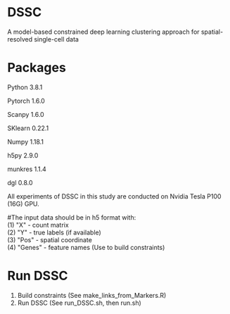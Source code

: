 # DSSC
A model-based constrained deep learning clustering approach for spatial-resolved single-cell data

# Packages
Python 3.8.1

Pytorch 1.6.0

Scanpy 1.6.0

SKlearn 0.22.1

Numpy 1.18.1

h5py 2.9.0

munkres 1.1.4  

dgl 0.8.0

All experiments of DSSC in this study are conducted on Nvidia Tesla P100 (16G) GPU.

#The input data should be in h5 format with:  
(1) "X" - count matrix  
(2) "Y" - true labels (if available)  
(3) "Pos" - spatial coordinate  
(4) "Genes" - feature names (Use to build constraints)  

# Run DSSC 
1) Build constraints (See make_links_from_Markers.R)  
2) Run DSSC (See run_DSSC.sh, then run.sh)  
